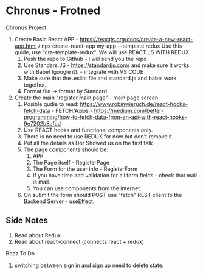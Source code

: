 # Chronus - Frotned
Chronus Project


1. Create Basic React APP - https://reactjs.org/docs/create-a-new-react-app.html / npx create-react-app my-app --template redux
Use this guide, use "cra-template-redux". We will use REACT.JS WITH REDUX
    1. Push the repo to Github - I will send you the repo
    1. Use Standars.JS - https://standardjs.com/ and make sure it works with Babel (google it). - integrate with VS CODE
    1. Make sure that the .eslint file and standard.js  and babel work together.
    1. Format file -> format by Standard.
1. Create the main "register main page" - main page screen.
    1. Posible gudie to read: https://www.robinwieruch.de/react-hooks-fetch-data - FETCH/Axios - https://medium.com/better-programming/how-to-fetch-data-from-an-api-with-react-hooks-9e7202b8afcd
    1. Use REACT hooks and functional components only.
    1. There is no need to use REDUX for now but don't remove it.
    1. Put all the details as Dor Showed us on the first talk
    1. The page components should be:
        1. APP
        1. The Page itself - RegisterPage
        1. The Form for the user info - RegisterForm
        1. If you have time add validation for all form fields - check that mail is mail.
        1. You can use components from the internet.
	1. On submit the form should POST use "fetch" REST client to the Backend Server - useEffect.


## Side Notes

1. Read about Redux
1. Read about react-connect (connects react + redux)



Boaz To Do - 
1) switching between sign in and sign up need to delete state. 
